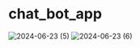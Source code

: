 # chat_bot_app

![2024-06-23 (5)](https://github.com/MayLarradi/chat_bot_app/assets/130078019/5461984a-6bd3-4de3-a98e-ddd6057c9db0)
![2024-06-23 (6)](https://github.com/MayLarradi/chat_bot_app/assets/130078019/86f8303a-ad4d-46b0-9efe-b5ee6c60a68a)

